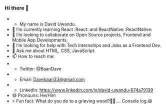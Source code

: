 ### Hi there 👋
- -  My name is David Uwandu.
- 🌱 I’m currently learning React :React: and ReactNative :ReactNative:
- 👯 I’m looking to collaborate on Open Source projects, Frontend and Mobile App Developments.
- 🤔 I’m looking for help with Tech Internships and Jobs as a Frontend Dev.
- 💬 Ask me about HTML, CSS, JavaScript.
- 📫 How to reach me: 
- - Twitter: @BaanDave
- - Email: Davebaan33@gmail.com
- - LinkedIn: https://www.linkedin.com/in/david-uwandu-674a79139
- 😄 Pronouns: He/Him
- ⚡ Fun fact: What do you do to a grieving wood?🤔💬.... Console log.😄
